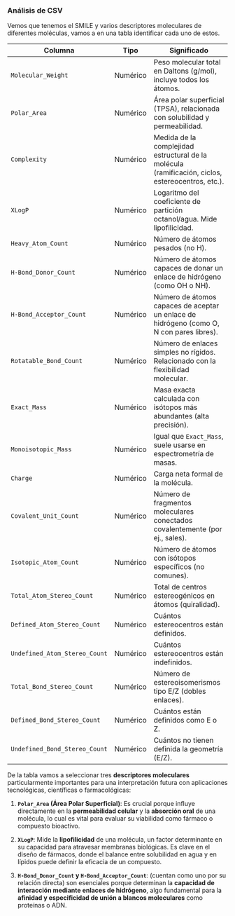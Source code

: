 ### Análisis de CSV

Vemos que tenemos el SMILE y varios descriptores moleculares de diferentes moléculas, vamos a en una tabla identificar cada uno de estos.


| **Columna**                   | **Tipo**  | **Significado**                                                                                   |
|------------------------------|-----------|----------------------------------------------------------------------------------------------------|
| `Molecular_Weight`           | Numérico  | Peso molecular total en Daltons (g/mol), incluye todos los átomos.                                |
| `Polar_Area`                 | Numérico  | Área polar superficial (TPSA), relacionada con solubilidad y permeabilidad.                       |
| `Complexity`                 | Numérico  | Medida de la complejidad estructural de la molécula (ramificación, ciclos, estereocentros, etc.). |
| `XLogP`                      | Numérico  | Logaritmo del coeficiente de partición octanol/agua. Mide lipofilicidad.                          |
| `Heavy_Atom_Count`           | Numérico  | Número de átomos pesados (no H).                                                                  |
| `H-Bond_Donor_Count`         | Numérico  | Número de átomos capaces de donar un enlace de hidrógeno (como OH o NH).                          |
| `H-Bond_Acceptor_Count`      | Numérico  | Número de átomos capaces de aceptar un enlace de hidrógeno (como O, N con pares libres).          |
| `Rotatable_Bond_Count`       | Numérico  | Número de enlaces simples no rígidos. Relacionado con la flexibilidad molecular.                  |
| `Exact_Mass`                 | Numérico  | Masa exacta calculada con isótopos más abundantes (alta precisión).                               |
| `Monoisotopic_Mass`          | Numérico  | Igual que `Exact_Mass`, suele usarse en espectrometría de masas.                                  |
| `Charge`                     | Numérico  | Carga neta formal de la molécula.                                                                 |
| `Covalent_Unit_Count`        | Numérico  | Número de fragmentos moleculares conectados covalentemente (por ej., sales).                      |
| `Isotopic_Atom_Count`        | Numérico  | Número de átomos con isótopos específicos (no comunes).                                           |
| `Total_Atom_Stereo_Count`    | Numérico  | Total de centros estereogénicos en átomos (quiralidad).                                           |
| `Defined_Atom_Stereo_Count`  | Numérico  | Cuántos estereocentros están definidos.                                                           |
| `Undefined_Atom_Stereo_Count`| Numérico  | Cuántos estereocentros están indefinidos.                                                         |
| `Total_Bond_Stereo_Count`    | Numérico  | Número de estereoisomerismos tipo E/Z (dobles enlaces).                                           |
| `Defined_Bond_Stereo_Count`  | Numérico  | Cuántos están definidos como E o Z.                                                               |
| `Undefined_Bond_Stereo_Count`| Numérico  | Cuántos no tienen definida la geometría (E/Z).                                                    |

De la tabla vamos a seleccionar tres **descriptores moleculares** particularmente importantes para una interpretación futura con aplicaciones tecnológicas, científicas o farmacológicas:

1. **`Polar_Area` (Área Polar Superficial)**: Es crucial porque influye directamente en la **permeabilidad celular** y la **absorción oral** de una molécula, lo cual es vital para evaluar su viabilidad como fármaco o compuesto bioactivo.

2. **`XLogP`**: Mide la **lipofilicidad** de una molécula, un factor determinante en su capacidad para atravesar membranas biológicas. Es clave en el diseño de fármacos, donde el balance entre solubilidad en agua y en lípidos puede definir la eficacia de un compuesto.

3. **`H-Bond_Donor_Count` y `H-Bond_Acceptor_Count`**: (cuentan como uno por su relación directa) son esenciales porque determinan la **capacidad de interacción mediante enlaces de hidrógeno**, algo fundamental para la **afinidad y especificidad de unión a blancos moleculares** como proteínas o ADN.

